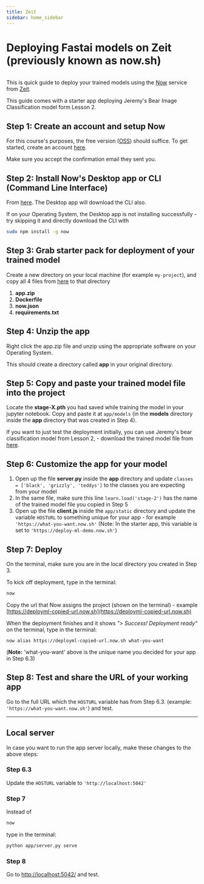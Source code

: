```yaml
---
title: Zeit
sidebar: home_sidebar
---
```


# Deploying Fastai models on Zeit (previously known as now.sh)

<img alt="" src="/images/zeit/zeit_now.png" class="screenshot">

This is quick guide to deploy your trained models using the [Now](https://zeit.co/now) service from [Zeit](https://zeit.co/).

This guide comes with a starter app deploying Jeremy's Bear Image Classification model form Lesson 2.

## Step 1: Create an account and setup Now
For this course's purposes, the free version ([OSS](https://zeit.co/pricing)) should suffice. To get started, create an account [here](https://zeit.co/signup).

Make sure you accept the confirmation email they sent you.

## Step 2: Install Now's Desktop app or CLI (Command Line Interface)
From [here](https://zeit.co/download). The Desktop app will download the CLI also.

If on your Operating System, the Desktop app is not installing successfully - try skipping it and directly download the CLI with
```bash
sudo npm install -g now
```

## Step 3: Grab starter pack for deployment of your trained model
Create a new directory on your local machine (for example `my-project`), and copy all 4 files from [here](https://github.com/fastai/course-v3/tree/master/docs/production/zeit) to that directory
1. **app.zip**
2. **Dockerfile**
3. **now.json**
4. **requirements.txt**

## Step 4: Unzip the app
Right click the app.zip file and unzip using the appropriate software on your Operating System.

This should create a directory called **app** in your original directory.

## Step 5: Copy and paste your trained model file into the project
Locate the **stage-X.pth** you had saved while training the model in your jupyter notebook. Copy and paste it at `app/models` (in the **models** directory inside the **app** directory that was created in Step 4).

If you want to just test the deployment initially, you can use Jeremy's bear classification model from Lesson 2,  - download the trained model file from [here](https://www.dropbox.com/s/6zt99q2t3z38zus/stage-2.pth?raw=1).

## Step 6: Customize the app for your model
1. Open up the file **server.py** inside the **app** directory and update `classes = ['black', 'grizzly', 'teddys']` to the classes you are expecting from your model
2. In the same file, make sure this line `learn.load('stage-2')` has the name of the trained model file you copied in Step 5
3. Open up the file **client.js** inside the `app/static` directory and update the variable `HOSTURL` to something unique for your app - for example `'https://what-you-want.now.sh'` (Note: In the starter app, this variable is set to `'https://deploy-ml-demo.now.sh'`)

## Step 7: Deploy
On the terminal, make sure you are in the local directory you created in Step 3.

To kick off deployment, type in the terminal:
```bash
now
```

Copy the url that Now assigns the project (shown on the terminal) - example [https://deployml-copied-url.now.sh](https://deployml-copied-url.now.sh)

When the deployment finishes and it shows *"> Success! Deployment ready"* on the terminal, type in the terminal:
```
now alias https://deployml-copied-url.now.sh what-you-want
```
(**Note:** 'what-you-want' above is the unique name you decided for your app in Step 6.3)

## Step 8: Test and share the URL of your working app
Go to the full URL which the `HOSTURL` variable has from Step 6.3. (example: `'https://what-you-want.now.sh'`) and test.

---

## Local server
In case you want to run the app server locally, make these changes to the above steps:

### Step 6.3
Update the `HOSTURL` variable to `'http://localhost:5042'`

### Step 7
Instead of
```bash
now
```
type in the terminal:
```bash
python app/server.py serve
```

### Step 8
Go to [http://localhost:5042/](http://localhost:5042/) and test.